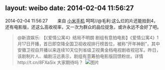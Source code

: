 layout: weibo
date: 2014-02-04 11:56:27
---
2014-02-04 11:56:27  &nbsp;&nbsp;&nbsp;&nbsp;&nbsp;&nbsp; 来自 <a href="http://app.weibo.com/t/feed/22zMnn" rel="nofollow">小米手机</a>
呵呵//@毛利:这么烂的片还能拍到4，还有电影版，还这么高收视率，又一次为群众的品位捉急，或许永远不会好了吧。
>  @新浪娱乐: 【《爱情公寓4》结局不明朗 剧组有意拍电影】《爱情公寓4》1月17日开播，首日即空降全国卫视收视排行榜首位，被称“开年神剧”，其中安徽卫视自开播以来连续10天位列省级卫视黄金档电视剧收视冠军。昨日，该剧制片人、编剧汪远表示，剧组有意筹拍电影版回馈粉丝。详情http://t.cn/8FXaSix 大家期待吗？ ​​​
>  ![图片](https://ww1.sinaimg.cn/large/61e7f4aatw1ed72vm32pjj20c80h0dig.jpg)
